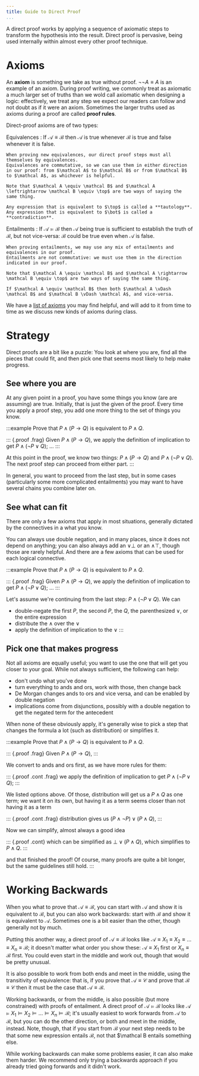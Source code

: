 ```yaml
---
title: Guide to Direct Proof
...
```


A direct proof works by applying a sequence of axiomatic steps to transform the hypothesis into the result. Direct proof is pervasive, being used internally within almost every other proof technique.

# Axioms

An **axiom** is something we take as true without proof. $\lnot \lnot A \equiv A$ is an example of an axiom. During proof writing, we commonly treat as axiomatic a much larger set of truths than we wold call axiomatic when designing a logic: effectively, we treat any step we expect our readers can follow and not doubt as if it were an axiom. Sometimes the larger truths used as axioms during a proof are called **proof rules**.

Direct-proof axioms are of two types:

Equivalences
:   If $\mathcal A \equiv \mathcal B$ then $\mathcal A$ is true whenever $\mathcal B$ is true and false whenever it is false.
    
    When proving new equivalences, our direct proof steps must all themselves by equivalences.
    Equivalences are commutative, so we can use them in either direction in our proof: from $\mathcal A$ to $\mathcal B$ or from $\mathcal B$ to $\mathcal A$, as whichever is helpful.
    
    Note that $\mathcal A \equiv \mathcal B$ and $\mathcal A \leftrightarrow \mathcal B \equiv \top$ are two ways of saying the same thing.
    
    Any expression that is equivalent to $\top$ is called a **tautology**.
    Any expression that is equivalent to $\bot$ is called a **contradiction**.

Entailments
:   If $\mathcal A \vDash \mathcal B$ then $\mathcal A$ being true is sufficient to establish the truth of $\mathcal B$, but not vice-versa: $\mathcal B$ could be true even when $\mathcal A$ is false.
    
    When proving entailments, we may use any mix of entailments and equivalences in our proof.
    Entailments are not commutative: we must use them in the direction indicated in our proof.
    
    Note that $\mathcal A \equiv \mathcal B$ and $\mathcal A \rightarrow \mathcal B \equiv \top$ are two ways of saying the same thing.
    
    If $\mathcal A \equiv \mathcal B$ then both $\mathcal A \vDash \mathcal B$ and $\mathcal B \vDash \mathcal A$, and vice-versa.
    
We have a [list of axioms](axioms.html) you may find helpful, and will add to it from time to time as we discuss new kinds of axioms during class.

# Strategy

Direct proofs are a bit like a puzzle:
You look at where you are, find all the pieces that could fit, and then pick one that seems most likely to help make progress.

## See where you are

At any given point in a proof, you have some things you know (are are assuming) are true.
Initially, that is just the given of the proof.
Every time you apply a proof step, you add one more thing to the set of things you know.

:::example
Prove that $P \land (P \rightarrow Q)$ is equivalent to $P \land Q$.

::: {.proof .frag}
Given $P \land (P \rightarrow Q)$,
we apply the definition of implication to get
$P \land (\lnot P \lor Q)$;
…
:::

At this point in the proof, we know two things:
$P \land (P \rightarrow Q)$ and $P \land (\lnot P \lor Q)$.
The next proof step can proceed from either part.
:::

In general, you want to proceed from the last step,
but in some cases (particularly some more complicated entailments)
you may want to have several chains you combine later on.

## See what can fit

There are only a few axioms that apply in most situations,
generally dictated by the connectives in a what you know.

You can always use double negation, and in many places, since it does not depend on anything;
you can also always add an $\lor \bot$ or an $\land \top$, though those are rarely helpful.
And there are a few axioms that can be used for each logical connective.

:::example
Prove that $P \land (P \rightarrow Q)$ is equivalent to $P \land Q$.

::: {.proof .frag}
Given $P \land (P \rightarrow Q)$,
we apply the definition of implication to get
$P \land (\lnot P \lor Q)$;
…
:::

Let's assume we're continuing from the last step: $P \land (\lnot P \lor Q)$.
We can

- double-negate the first $P$, the second $P$, the $Q$, the parenthesized $\lor$, or the entire expression
- distribute the $\land$ over the $\lor$
- apply the definition of implication to the $\lor$
:::

## Pick one that makes progress

Not all axioms are equally useful; you want to use the one that will get you closer to your goal. While not always sufficient, the following can help:

- don't undo what you've done
- turn everything to ands and ors, work with those, then change back
- De Morgan changes ands to ors and vice versa, and can be enabled by double negation
- implications come from disjunctions, possibly with a double negation to get the negated term for the antecedent

When none of these obviously apply, it's generally wise to pick a step that changes the formula a lot (such as distribution) or simplifies it.

:::example
Prove that $P \land (P \rightarrow Q)$ is equivalent to $P \land Q$.

::: {.proof .frag}
Given $P \land (P \rightarrow Q)$,
:::

We convert to ands and ors first, as we have more rules for them:

::: {.proof .cont .frag}
we apply the definition of implication to get
$P \land (\lnot P \lor Q)$;
:::

We listed options above. Of those, distribution will get us a $P \land Q$ as one term; we want it on its own, but having it as a term seems closer than not having it as a term

::: {.proof .cont .frag}
distribution gives us $(P \land \lnot P) \lor (P \land Q)$,
:::

Now we can simplify, almost always a good idea

::: {.proof .cont}
which can be simplified as $\bot \lor (P \land Q)$,
which simplifies to $P \land Q$.
:::

and that finished the proof!
Of course, many proofs are quite a bit longer,
but the same guidelines still hold.
:::

# Working Backwards

When you what to prove that $\mathcal A \equiv \mathcal B$, you can start with $\mathcal A$ and show it is equivalent to $\mathcal B$, but you can also work backwards: start with $\mathcal B$ and show it is equivalent to $\mathcal A$.
Sometimes one is a bit easier than the other, though generally not by much.

Putting this another way, a direct proof of $\mathcal A \equiv \mathcal B$ looks like $\mathcal A \equiv X_1 \equiv X_2 \equiv \dots \equiv X_n \equiv \mathcal B$; it doesn't matter what order you show these: $\mathcal A \equiv X_1$ first or $X_n \equiv \mathcal B$ first. You could even start in the middle and work out, though that would be pretty unusual.

It is also possible to work from both ends and meet in the middle, using the transitivity of equivalence:
that is, if you prove that $\mathcal A \equiv \mathcal C$ and prove that $\mathcal B \equiv \mathcal C$
then it must be the case that $\mathcal A \equiv \mathcal B$.

Working backwards, or from the middle, is also possible (but more constrained) with proofs of entailment.
A direct proof of $\mathcal A \vDash \mathcal B$ looks like $\mathcal A \vDash X_1 \vDash X_2 \vDash \dots \vDash X_n \vDash \mathcal B$;
it's usually easiest to work forwards from $\mathcal A$ to $\mathcal B$, but you can do the other direction, or both and meet in the middle, instead.
Note, though, that if you start from $\mathcal B$ your next step needs to be that some new expression entails $\mathcal B$, not that $\mathcal B entails something else.

While working backwards can make some problems easier, it can also make them harder. We recommend only trying a backwards approach if you already tried going forwards and it didn't work.
